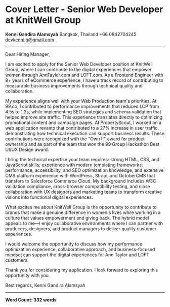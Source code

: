 # Cover Letter - Senior Web Developer at KnitWell Group

**Kenni Gandira Alamsyah**
Bangkok, Thailand
+66 0842704245
devkenni.g@gmail.com

---

Dear Hiring Manager,

I am excited to apply for the Senior Web Developer position at KnitWell Group, where I can contribute to the digital experiences that empower women through AnnTaylor.com and LOFT.com. As a Frontend Engineer with 8+ years of eCommerce experience, I have a track record of contributing to measurable business improvements through technical quality and collaboration.

My experience aligns well with your Web Production team's priorities. At 99.co, I contributed to performance improvements that reduced LCP from 4.5s to 1.2s, while implementing SEO strategies and schema validation that helped improve site traffic. This experience translates directly to optimizing promotional content and campaign pages. At PropertyScout, I worked on a web application revamp that contributed to a 27% increase in user traffic, demonstrating how technical execution can support business results. These contributions were recognized with the "Own It" award for product ownership and as part of the team that won the 99 Group Hackathon Best UI/UX Design award.

I bring the technical expertise your team requires: strong HTML, CSS, and JavaScript skills; experience with modern templating frameworks; performance, accessibility, and SEO optimization knowledge; and extensive CMS platform experience with WordPress, Strapi, and OctoberCMS that transfers to Salesforce Commerce Cloud. My background includes W3C validation compliance, cross-browser compatibility testing, and close collaboration with UX designers and marketing teams to transform creative visions into functional digital experiences.

What excites me about KnitWell Group is the opportunity to contribute to brands that make a genuine difference in women's lives while working in a culture that values empowerment and giving back. The hybrid model appeals to me—I enjoy collaborative environments where I can partner with producers, designers, and product managers to deliver quality customer experiences.

I would welcome the opportunity to discuss how my performance optimization experience, collaborative approach, and business-focused mindset can support the digital experiences for Ann Taylor and LOFT customers.

Thank you for considering my application. I look forward to exploring this opportunity with you.

Best regards,
Kenni Gandira Alamsyah

---

**Word Count: 332 words**

